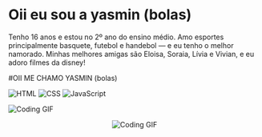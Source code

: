 <h1>
Oii eu sou a yasmin (bolas)
</h1>


Tenho 16 anos e estou no 2º ano do ensino médio. Amo esportes principalmente basquete, futebol e handebol — e eu tenho o melhor  namorado. Minhas melhores amigas são Eloisa, Soraia, Lívia e Vivian, e eu adoro filmes da disney!




#OII  ME CHAMO YASMIN (bolas)

![HTML](https://img.shields.io/badge/-HTML5-orange?logo=html5&logoColor=white)
![CSS](https://img.shields.io/badge/-CSS3-blue?logo=css3&logoColor=white)
![JavaScript](https://img.shields.io/badge/-JavaScript-yellow?logo=javascript&logoColor=black)

![Coding GIF](https://i.pinimg.com/originals/f3/4c/bc/f34cbcf5949fbe3606525fa5e2a0c236.gif)

<p align="center">
  <img src="https://media.giphy.com/media/https://i.pinimg.com/originals/f3/4c/bc/f34cbcf5949fbe3606525fa5e2a0c236.gif" alt="Coding GIF" />
</p>

